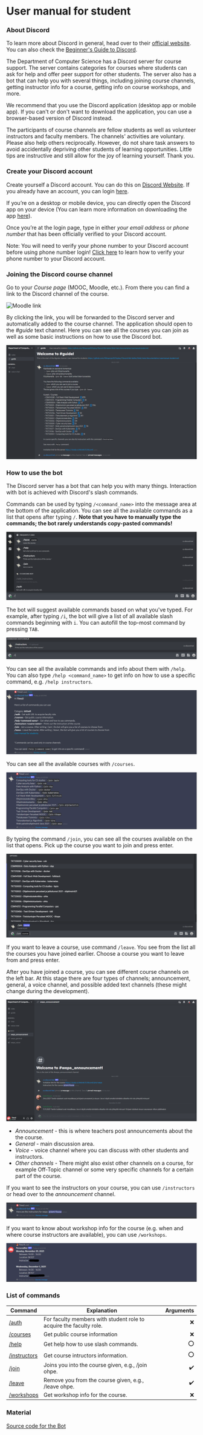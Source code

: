 # User manual for student

### About Discord

To learn more about Discord in general, head over to their [official website](https://discord.com/). You can also check the [Beginner's Guide to Discord](https://support.discord.com/hc/en-us/articles/360045138571-Beginner-s-Guide-to-Discord#h_d33e3809-909b-4720-899d-db26c17bafa9).

The Department of Computer Science has a Discord server for course support. The server contains categories for courses where students can ask for help and offer peer support for other students. The server also has a bot that can help you with several things, including joining course channels, getting instructor info for a course, getting info on course workshops, and more.

We recommend that you use the Discord application (desktop app or mobile app). If you can't or don't want to download the application, you can use a browser-based version of Discord instead.

The participants of course channels are fellow students as well as volunteer instructors and faculty members. The channels' activities are voluntary. Please also help others reciprocally. However, do not share task answers to avoid accidentally depriving other students of learning opportunities. Little tips are instructive and still allow for the joy of learning yourself. Thank you.

### Create your Discord account
Create yourself a Discord account. You can do this on [Discord Website](https://discord.com/). If you already have an account, you can login [here](https://discord.com/login).

If you’re on a desktop or mobile device, you can directly open the Discord app on your device (You can learn more information on downloading the app [here](https://support.discord.com/hc/en-us/articles/360033931551)).

Once you’re at the login page, type in either _your email address_ or _phone number_ that has been officially verified to your Discord account. 

Note: You will need to verify your phone number to your Discord account before using phone number login! [Click here](https://support.discord.com/hc/en-us/articles/360033931551) to learn how to verify your phone number to your Discord account.

### Joining the Discord course channel

Go to your _Course page_ (MOOC, Moodle, etc.). From there you can find a link to the Discord channel of the course.

![Moodle link](./images/moodlelink.png)

By clicking the link, you will be forwarded to the Discord server and automatically added to the course channel. The application should open to the _#guide_ text channel. Here you can see all the courses you can join as well as some basic instructions on how to use the Discord bot.

![Welcome](./images/welcome.png)

### How to use the bot

The Discord server has a bot that can help you with many things. Interaction with bot is achieved with Discord's slash commands.

Commands can be used by typing `/<command_name>` into the message area at the bottom of the application. You can see all the available commands as a list that opens after typing `/`. **Note that you have to manually type the commands; the bot rarely understands copy-pasted commands!**

![commands](./images/commands.png)

The bot will suggest available commands based on what you've typed. For example, after typing `/i`, the bot will give a list of all available slash commands beginning with `i`. You can autofill the top-most command by pressing `TAB`.

![commandMatch](./images/commandMatch.png)

You can see all the available commands and info about them with `/help`. You can also type `/help <command_name>` to get info on how to use a specific command, e.g. `/help instructors`.

![help](./images/help.png)

You can see all the available courses with `/courses`.

![courses](./images/courses.png)

By typing the command `/join`, you can see all the courses available on the list that opens. Pick up the course you want to join and press enter.

![join](./images/join.png)

If you want to leave a course, use command `/leave`. You see from the list all the courses you have joined earlier. Choose a course you want to leave from and press enter.

After you have joined a course, you can see different course channels on the left bar. At this stage there are four types of channels; announcement, general, a voice channel, and possible added text channels  (these might change during the development).

![channels](./images/channels.png)

- _Announcement_ - this is where teachers post announcements about the the course.
- _General_ - main discussion area.
- _Voice_ - voice channel where you can discuss with other students and instructors.
- _Other channels_ - There might also exist other channels on a course, for example Off-Topic channel or some very specific channels for a certain part of the course.

If you want to see the instructors on your course, you can use `/instructors` or head over to the _announcement_ channel.

![instructors](./images/instructors.png)

If you want to know about workshop info for the course (e.g. when and where course instructors are available), you can use `/workshops`.

![workshops](./images/workshops.png)

### List of commands

Command | Explanation | Arguments
--------|-------------|----------:
[/auth](./commands/general/auth.md) | For faculty members with student role to acquire the faculty role. | :x:
[/courses](./commands/general/courses.md) | Get public course information | :x:
[/help](./commands/general/help.md) | Get help how to use slash commands. | :o:
[/instructors](./commands/general/instructors.md) | Get course intructors information. | :o:
[/join](./commands/general/join.md) | Joins you into the course given, e.g., /join ohpe. | :heavy_check_mark:
[/leave](./commands/general/leave.md) | Remove you from the course given, e.g., /leave ohpe. | :heavy_check_mark:
[/workshops](./commands/general/workshops.md) | Get workshop info for the course. | :x:

### Material

[Source code for the Bot](https://github.com/Ohtuproju2021syksy/Discord-Bot-better)
